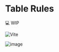 # Table Rules

💻 WIP

![Vite](https://img.shields.io/badge/vite-%23646CFF.svg?style=for-the-badge&logo=vite&logoColor=white)

![image](https://github.com/user-attachments/assets/774fd69c-aaf8-453a-b18b-44d10c709a13)
